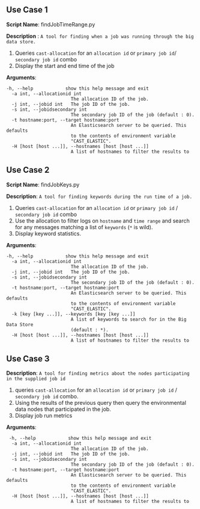 ## Use Case 1
**Script Name**: findJobTimeRange.py

**Description** : `A tool for finding when a job was running through the big data store.`

1. Queries `cast-allocation` for an `allocation id` or `primary job id`/ `secondary job id` combo
2. Display the start and end time of the job

**Arguments**:
```
-h, --help            show this help message and exit
  -a int, --allocationid int
                        The allocation ID of the job.
  -j int, --jobid int   The job ID of the job.
  -s int, --jobidsecondary int
                        The secondary job ID of the job (default : 0).
  -t hostname:port, --target hostname:port
                        An Elasticsearch server to be queried. This defaults
                        to the contents of environment variable
                        "CAST_ELASTIC".
  -H [host [host ...]], --hostnames [host [host ...]]
                        A list of hostnames to filter the results to          
```

## Use Case 2
**Script Name**: findJobKeys.py

**Description**: `A tool for finding keywords during the run time of a job.`

1. Queries `cast-allocation` for an `allocation id` or `primary job id` / `secondary job id` combo
2. Use the allocation to filter logs on `hostname` and `time range` and search for any messages matching a list of `keywords` (`*` is wild).
3. Display keyword statistics.

**Arguments**:
```
-h, --help            show this help message and exit
  -a int, --allocationid int
                        The allocation ID of the job.
  -j int, --jobid int   The job ID of the job.
  -s int, --jobidsecondary int
                        The secondary job ID of the job (default : 0).
  -t hostname:port, --target hostname:port
                        An Elasticsearch server to be queried. This defaults
                        to the contents of environment variable
                        "CAST_ELASTIC".
  -k [key [key ...]], --keywords [key [key ...]]
                        A list of keywords to search for in the Big Data Store
                        (default : *).
  -H [host [host ...]], --hostnames [host [host ...]]
                        A list of hostnames to filter the results to
```

## Use Case 3

**Description**: `A tool for finding metrics about the nodes participating in the supplied job id`

1. queries `cast-allocation` for an `allocation id` or `primary job id` / `secondary job id` combo.
2. Using the results of the previous query then query the environmental data nodes that participated in the job.
3. Display job run metrics

**Arguments**:
```
 -h, --help            show this help message and exit
  -a int, --allocationid int
                        The allocation ID of the job.
  -j int, --jobid int   The job ID of the job.
  -s int, --jobidsecondary int
                        The secondary job ID of the job (default : 0).
  -t hostname:port, --target hostname:port
                        An Elasticsearch server to be queried. This defaults
                        to the contents of environment variable
                        "CAST_ELASTIC".
  -H [host [host ...]], --hostnames [host [host ...]]
                        A list of hostnames to filter the results to
```





